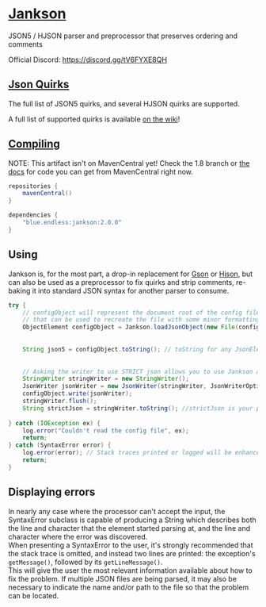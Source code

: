 # [Jankson](https://falkreon.github.io/Jankson)

JSON5 / HJSON parser and preprocessor that preserves ordering and comments

Official Discord: https://discord.gg/tV6FYXE8QH

## [Json Quirks](https://falkreon.github.io/Jankson/quirks)

The full list of JSON5 quirks, and several HJSON quirks are supported.

A full list of supported quirks is available [on the wiki](https://falkreon.github.io/Jankson/quirks)!

## [Compiling](https://falkreon.github.io/Jankson/getting_started)

NOTE: This artifact isn't on MavenCentral yet! Check the 1.8 branch or [the docs](https://falkreon.github.io/Jankson/)
for code you can get from MavenCentral right now.

```groovy
repositories {
	mavenCentral()
}

dependencies {
	"blue.endless:jankson:2.0.0"
}
```

## Using

Jankson is, for the most part, a drop-in replacement for [Gson] or [Hjson], but can also be
used as a preprocessor to fix quirks and strip comments, re-baking it into standard JSON
syntax for another parser to consume.

[Gson]:https://github.com/Google/Gson
[Hjson]:https://github.com/hjson/hjson-java

```java
try {
	// configObject will represent the document root of the config file, and contains comments and formatting
	// that can be used to recreate the file with some minor formatting and indentation cleanup.
	ObjectElement configObject = Jankson.loadJsonObject(new File(configPath, "config.json"));
	
	
	String json5 = configObject.toString(); // toString for any JsonElement is its serialized form
	
	
	// Asking the writer to use STRICT json allows you to use Jankson as a preprocessor for other libraries
	StringWriter stringWriter = new StringWriter();
	JsonWriter jsonWriter = new JsonWriter(stringWriter, JsonWriterOptions.STRICT);
	configObject.write(jsonWriter);
	stringWriter.flush();
	String strictJson = stringWriter.toString(); //strictJson is your preprocessed data
	
} catch (IOException ex) {
	log.error("Couldn't read the config file", ex);
	return;
} catch (SyntaxError error) {
	log.error(error); // Stack traces printed or logged will be enhanced with line numbers
	return;
}
```

## Displaying errors  

In nearly any case where the processor can't accept the input, the SyntaxError subclass is
capable of producing a String which describes both the line and character that the element
started parsing at, and the line and character where the error was discovered.<br>
When presenting a SyntaxError to the user, it's strongly recommended that the stack trace is
omitted, and instead two lines are printed: the exception's `getMessage()`, followed by its
`getLineMessage()`.<br>
This will give the user the most relevant information available about how to fix the problem.
If multiple JSON files are being parsed, it may also be necessary to indicate the name and/or path to the file
so that the problem can be located.
